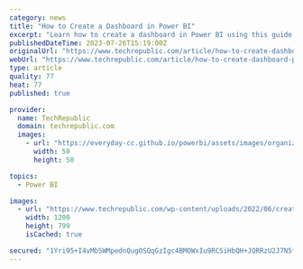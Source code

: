 ```yaml
---
category: news
title: "How to Create a Dashboard in Power BI"
excerpt: "Learn how to create a dashboard in Power BI using this guide to help organizations make better, more informed and faster decisions. We may be compensated by vendors who appear on this page through ..."
publishedDateTime: 2023-07-26T15:19:00Z
originalUrl: "https://www.techrepublic.com/article/how-to-create-dashboard-power-bi/"
webUrl: "https://www.techrepublic.com/article/how-to-create-dashboard-power-bi/"
type: article
quality: 77
heat: 77
published: true

provider:
  name: TechRepublic
  domain: techrepublic.com
  images:
    - url: "https://everyday-cc.github.io/powerbi/assets/images/organizations/techrepublic.com-50x50.jpg"
      width: 50
      height: 50

topics:
  - Power BI

images:
  - url: "https://www.techrepublic.com/wp-content/uploads/2022/06/create-dashboard-power-bi.jpeg"
    width: 1200
    height: 799
    isCached: true

secured: "1Yri95+I4vMbSWMpednQugOSQqGzIgc4BMOWxIu9RCSiHbQH+JQRRzU2J7N5fXIFFb2/KmHoYABjgoy/IVGLKX8+63XkfB0mx1GllRvbykZdR070IGBCjwP+ACvh+TV2B8duRa+W68CDsT14vw1or/JlQhcDKwFc5Qomo0ez7vZ5r08lknqHwOSUiVFW0fPqhJtYgYJqFcR40Bu3ZyItvnFek0SJoOTws5FG6G9x6i8wp9fiOALcRZPnCRWJPpKwbzvZpZusdgVUUCji0GrzaPwmzZFaYl50xGPtiVH5TTvGH8eTylQcOWPmVGR+djxTD2lidoMjWS5tuO5vt5YAJzXsdL2vuTHw0XFOdcCrRBM=;djkWU/he6ZclZHDDknzCaA=="
---
```


